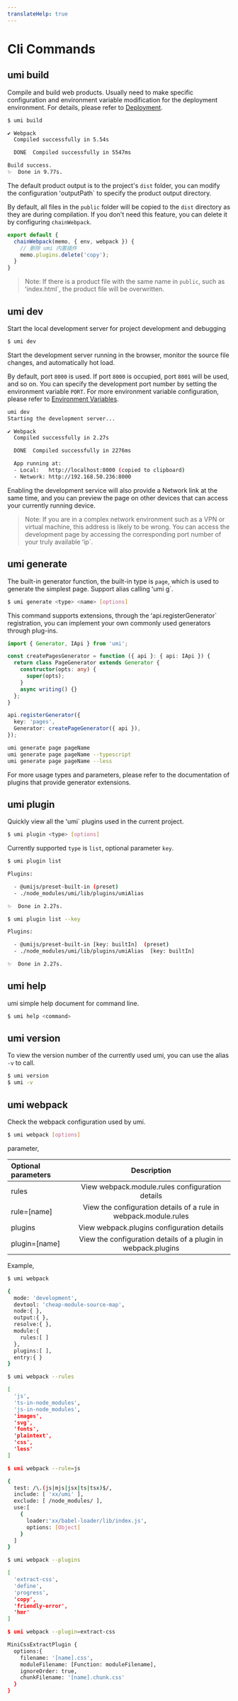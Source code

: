 ```yaml
---
translateHelp: true
---
```


# Cli Commands


## umi build

Compile and build web products. Usually need to make specific configuration and environment variable modification for the deployment environment. For details, please refer to [Deployment](./deployment).

```bash
$ umi build

✔ Webpack
  Compiled successfully in 5.54s

  DONE  Compiled successfully in 5547ms

Build success.
✨  Done in 9.77s.
```

The default product output is to the project's `dist` folder, you can modify the configuration ʻoutputPath` to specify the product output directory.

By default, all files in the `public` folder will be copied to the `dist` directory as they are during compilation. If you don't need this feature, you can delete it by configuring `chainWebpack`.

```js
export default {
  chainWebpack(memo, { env, webpack }) {
    // 删除 umi 内置插件
    memo.plugins.delete('copy');
  }
}
```

> Note: If there is a product file with the same name in `public`, such as ʻindex.html`, the product file will be overwritten.

## umi dev

Start the local development server for project development and debugging

```bash
$ umi dev
```

Start the development server running in the browser, monitor the source file changes, and automatically hot load.

By default, port `8000` is used. If port `8000` is occupied, port `8001` will be used, and so on.
You can specify the development port number by setting the environment variable `PORT`. For more environment variable configuration, please refer to [Environment Variables](/docs/env-variables).

```bash
umi dev
Starting the development server...

✔ Webpack
  Compiled successfully in 2.27s

  DONE  Compiled successfully in 2276ms

  App running at:
  - Local:   http://localhost:8000 (copied to clipboard)
  - Network: http://192.168.50.236:8000
```

Enabling the development service will also provide a Network link at the same time, and you can preview the page on other devices that can access your currently running device.

> Note: If you are in a complex network environment such as a VPN or virtual machine, this address is likely to be wrong. You can access the development page by accessing the corresponding port number of your truly available ʻip`.

## umi generate

The built-in generator function, the built-in type is `page`, which is used to generate the simplest page. Support alias calling ʻumi g`.

```bash
$ umi generate <type> <name> [options]
```

This command supports extensions, through the ʻapi.registerGenerator` registration, you can implement your own commonly used generators through plug-ins.

```ts
import { Generator, IApi } from 'umi';

const createPagesGenerator = function ({ api }: { api: IApi }) {
  return class PageGenerator extends Generator {
    constructor(opts: any) {
      super(opts);
    }
    async writing() {}
  };
}

api.registerGenerator({
  key: 'pages',
  Generator: createPageGenerator({ api }),
});
```

```bash
umi generate page pageName
umi generate page pageName --typescript
umi generate page pageName --less
```

For more usage types and parameters, please refer to the documentation of plugins that provide generator extensions.

## umi plugin

Quickly view all the ʻumi` plugins used in the current project.

```bash
$ umi plugin <type> [options]
```

Currently supported `type` is `list`, optional parameter `key`.

```bash
$ umi plugin list

Plugins:

  - @umijs/preset-built-in (preset)
  - ./node_modules/umi/lib/plugins/umiAlias

✨  Done in 2.27s.
```

```bash
$ umi plugin list --key

Plugins:

  - @umijs/preset-built-in [key: builtIn]  (preset)
  - ./node_modules/umi/lib/plugins/umiAlias  [key: builtIn]

✨  Done in 2.27s.
```

## umi help

umi simple help document for command line.

```bash
$ umi help <command>
```

## umi version

To view the version number of the currently used umi, you can use the alias `-v` to call.

```bash
$ umi version
$ umi -v
```

## umi webpack

Check the webpack configuration used by umi.

```bash
$ umi webpack [options]
```

parameter,

| Optional parameters | Description |
| :- | :-: |
| rules | View webpack.module.rules configuration details |
| rule=[name] | View the configuration details of a rule in webpack.module.rules |
| plugins | View webpack.plugins configuration details |
| plugin=[name] | View the configuration details of a plugin in webpack.plugins |

Example,

```bash
$ umi webpack

{
  mode: 'development',
  devtool: 'cheap-module-source-map',
  node:{ },
  output:{ },
  resolve:{ },
  module:{
    rules:[ ]
  },
  plugins:[ ],
  entry:{ }
}

$ umi webpack --rules

[
  'js',
  'ts-in-node_modules',
  'js-in-node_modules',
  'images',
  'svg',
  'fonts',
  'plaintext',
  'css',
  'less'
]

$ umi webpack --rule=js

{
  test: /\.(js|mjs|jsx|ts|tsx)$/,
  include: [ 'xx/umi' ],
  exclude: [ /node_modules/ ],
  use:[
    {
      loader:'xx/babel-loader/lib/index.js',
      options: [Object]
    }
  ]
}

$ umi webpack --plugins

[
  'extract-css',
  'define',
  'progress',
  'copy',
  'friendly-error',
  'hmr'
]

$ umi webpack --plugin=extract-css

MiniCssExtractPlugin {
  options:{
    filename: '[name].css',
    moduleFilename: [Function: moduleFilename],
    ignoreOrder: true,
    chunkFilename: '[name].chunk.css'
  }
}
```
